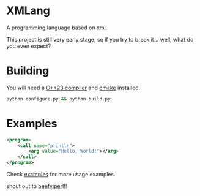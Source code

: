 # XMLang

A programming language based on xml.

This project is still very early stage, so if you try to break it... well, what do you even expect?

# Building

You will need a [C++23 compiler](https://github.com/llvm/llvm-project/releases) and [cmake](https://cmake.org/) installed.

```bash
python configure.py && python build.py
```

# Examples

```xml
<program>
    <call name="println">
        <arg value="Hello, World!"></arg>
    </call>
</program>
```

Check [examples](examples/) for more usage examples.

shout out to [beefviper](https://github.com/beefviper/)!!!

